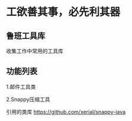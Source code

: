 # 工欲善其事，必先利其器
## 鲁班工具库
收集工作中常用的工具库
## 功能列表

1.邮件工具类




2.Snappy压缩工具

引用的类库 https://github.com/xerial/snappy-java